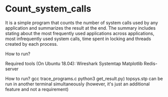 # Count_system_calls

It is a simple program that counts the number of system calls used by any application and summarizes the result at the end. The summary includes stating about the most frequently used applications across applications, most infrequently used system calls, time spent in locking and threads created by each process.

How to run?

Required tools (On Ubuntu 18.04):
Wireshark 
Systemtap
Matplotlib
Redis-server

How to run?
gcc trace_programs.c
python3 get_result.py)
topsys.stp can be run in another terminal simultaneously (however, it's just an additional feature and not a requirement)
